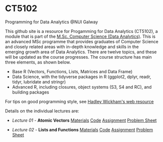 # CT5102
Programming for Data Analytics @NUI Galway 

This github site is a resource for Progamming for Data Analytics (CT5102), a module that is part of the [M.Sc. Computer Science (Data Analytics)](http://www.nuigalway.ie/courses/taught-postgraduate-courses/msc-in-computer-science-data-analytics.html#course_overview). This is an advanced MSc programme that provides graduates of Computer Science and closely related areas with in-depth knowledge and skills in the emerging growth area of Data Analytics. There are twelve topics, and these will be updated as the course progresses. The course structure has main three elements, as shown below.

* Base R (Vectors, Functions, Lists, Matrices and Data Frame)
* Data Science, with the tidyverse packages in R (ggplot2, dplyr, readr, tidyr, lubridate and stringr)
* Advanced R, including closures, object systems (S3, S4 and RC), and building packages

For tips on good programming style, see [Hadley Wickham's web resource](http://adv-r.had.co.nz/Style.html)

Details on the individual lectures are:

* *Lecture 01* -  **Atomic Vectors** [Materials](https://github.com/JimDuggan/CT5102/tree/master/materials/Lectures/01%20Vectors)
[Code](https://github.com/JimDuggan/CT5102/tree/master/code/01%20Vectors)
[Assignment](https://github.com/JimDuggan/CT5102/blob/master/materials/Assignments/01%20Assignment.pdf)
[Problem Sheet](https://github.com/JimDuggan/CT5102/blob/master/materials/Problem%20Sheets/01%20Problem%20Sheet%20Vectors.pdf)

* *Lecture 02* -  **Lists and Functions** [Materials](https://github.com/JimDuggan/CT5102/tree/master/materials/Lectures/02%20Lists%20and%20Functions)
[Code](https://github.com/JimDuggan/CT5102/tree/master/code/02%20Lists%20and%20Functions)
[Assignment]()
[Problem Sheet]()
